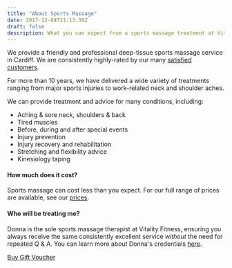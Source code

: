 ```yaml
---
title: "About Sports Massage"
date: 2017-12-04T21:13:39Z
draft: false
description: What you can expect from a sports massage treatment at Vitality Fitness.
---
```


We provide a friendly and professional deep-tissue sports massage service in Cardiff.  We are consistently highly-rated by our many <a href="/reviews">satisfied customers</a>.

For more than 10 years, we have delivered a wide variety of treatments ranging from major sports injuries to work-related neck and shoulder aches.

<!-- We have **more than ten years** sports massage experience, and have treated tired or tight muscles through work or exercise, including professional cyclists, professional rugby union players & international calibre athletes, all of whom receive the very same friendly and professional service & advice. -->

We can provide treatment and advice for many conditions, including:

- Aching & sore neck, shoulders & back
- Tired muscles
- Before, during and after special events
- Injury prevention
- Injury recovery and rehabilitation
- Stretching and flexibility advice
- Kinesiology taping

#### How much does it cost?

Sports massage can cost less than you expect.  For our full range of prices are available, see our <a href="/prices">prices</a>.

#### Who will be treating me?

Donna is the sole sports massage therapist at Vitality Fitness, ensuring you always receive the same consistently excellent service *without* the need for repeated Q & A.  You can learn more about Donna's credentials <a href="/about">here</a>.




<!-- ### Preparing for Treatment

If you are expecting your legs to be massaged, please wear shorts to your appointment. -->

<!-- <a class="btn btn-primary" href="https://vitfitcdf.as.me/schedule.php" role="button">Book Now</a> -->
<a class="btn btn-primary" href="/gift-vouchers/" role="button">Buy Gift Voucher</a>
